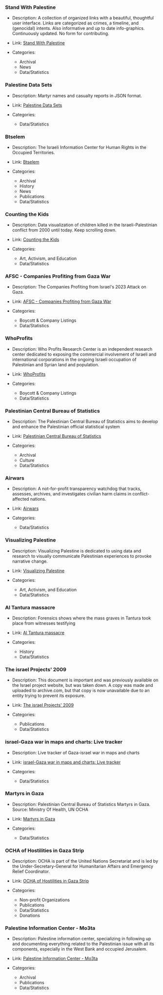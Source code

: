 ### Stand With Palestine

- Description: A collection of organized links with a beautiful, thoughtful user interface. Links are categorized as crimes, a timeline, and (genocidal) intents. Also informative and up to date info-graphics. Continuously updated. No form for contributing.
- Link: [Stand With Palestine](https://stand-with-palestine.org/)
- Categories:
  
    - Archival
    - News
    - Data/Statistics
  

### Palestine Data Sets

- Description: Martyr names and casualty reports in JSON format.
- Link: [Palestine Data Sets](https://palidata.swj.io/)
- Categories:
  
    - Data/Statistics
  

### Btselem

- Description: The Israeli Information Center for Human Rights in the Occupied Territories.
- Link: [Btselem](https://www.btselem.org/)
- Categories:
  
    - Archival
    - History
    - News
    - Publications
    - Data/Statistics
  

### Counting the Kids

- Description: Data visualization of children killed in the Israeli-Palestinian conflict from 2000 until today. Keep scrolling down.
- Link: [Counting the Kids](https://countingthekids.org/)
- Categories:
  
    - Art, Activism, and Education
    - Data/Statistics
  

### AFSC - Companies Profiting from Gaza War

- Description: The Companies Profiting from Israel's 2023 Attack on Gaza.
- Link: [AFSC - Companies Profiting from Gaza War](https://afsc.org/companies-behind-2023-attack-gaza)
- Categories:
  
    - Boycott & Company Listings
    - Data/Statistics
  

### WhoProfits

- Description: Who Profits Research Center is an independent research center dedicated to exposing the commercial involvement of Israeli and international corporations in the ongoing Israeli occupation of Palestinian and Syrian land and population.
- Link: [WhoProfits](https://www.whoprofits.org/)
- Categories:
  
    - Boycott & Company Listings
    - Data/Statistics
  

### Palestinian Central Bureau of Statistics

- Description: The Palestinian Central Bureau of Statistics aims to develop and enhance the Palestinian official statistical system
- Link: [Palestinian Central Bureau of Statistics](https://www.pcbs.gov.ps)
- Categories:
  
    - Archival
    - Culture
    - Data/Statistics
  

### Airwars

- Description: A not-for-profit transparency watchdog that tracks, assesses, archives, and investigates civilian harm claims in conflict-affected nations.
- Link: [Airwars](https://airwars.org)
- Categories:
  
    - Data/Statistics
  

### Visualizing Palestine

- Description: Visualizing Palestine is dedicated to using data and research to visually communicate Palestinian experiences to provoke narrative change.
- Link: [Visualizing Palestine](https://visualizingpalestine.org)
- Categories:
  
    - Art, Activism, and Education
    - Data/Statistics
  

### Al Tantura massacre

- Description: Forensics shows where the mass graves in Tantura took place from witnesses testifying
- Link: [Al Tantura massacre](https://forensic-architecture.org/investigation/executions-and-mass-graves-in-tantura-23-may-1948/)
- Categories:
  
    - History
    - Data/Statistics
  

### The israel Projects' 2009

- Description: This document is important and was previously available on the Israel project website, but was taken down. A copy was made and uploaded to archive.com, but that copy is now unavailable due to an entity trying to prevent its exposure.
- Link: [The israel Projects' 2009](https://www.linkedin.com/posts/wengng_the-luntz-report-the-israel-project-2009-ugcPost-7136947318414594048-tpEw/?utm_source=share&utm_medium=member_android)
- Categories:
  
    - Publications
    - Data/Statistics
  

### israel-Gaza war in maps and charts: Live tracker

- Description: Live tracker of Gaza-israel war in maps and charts
- Link: [israel-Gaza war in maps and charts: Live tracker](https://www.aljazeera.com/news/longform/2023/10/9/israel-hamas-war-in-maps-and-charts-live-tracker)
- Categories:
  
    - Data/Statistics
  

### Martyrs in Gaza

- Description: Palestinian Central Bureau of Statistics Martyrs in Gaza. Source: Ministry Of Health, UN OCHA
- Link: [Martyrs in Gaza](https://www.pcbs.gov.ps/site/lang__en/1405/Default.aspx)
- Categories:
  
    - Data/Statistics
  

### OCHA of Hostilities in Gaza Strip

- Description: OCHA is part of the United Nations Secretariat and is led by the Under-Secretary-General for Humanitarian Affairs and Emergency Relief Coordinator.
- Link: [OCHA of Hostilities in Gaza Strip](https://www.ochaopt.org/)
- Categories:
  
    - Non-profit Organizations
    - Publications
    - Data/Statistics
    - Donations
  

### Palestine Information Center - Mo3ta

- Description: Palestine information center, specializing in following up and documenting everything related to the Palestinian issue with all its components, especially in the West Bank and occupied Jerusalem.
- Link: [Palestine Information Center - Mo3ta](https://mo3ta.ps/)
- Categories:
  
    - Archival
    - Publications
    - Data/Statistics
  
